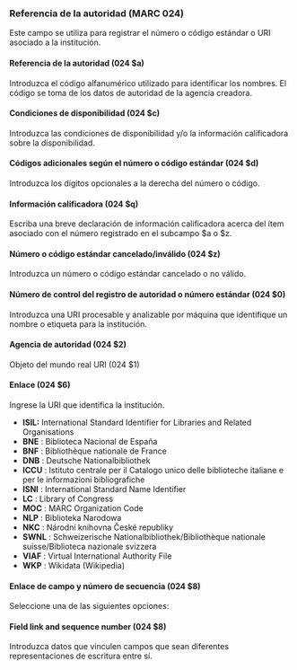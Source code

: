 ### Referencia de la autoridad (MARC 024)

Este campo se utiliza para registrar el número o código estándar o URI asociado a la institución.

#### Referencia de la autoridad (024 $a)

Introduzca el código alfanumérico utilizado para identificar los nombres. El código se toma de los datos de autoridad de la agencia creadora.

#### Condiciones de disponibilidad (024 $c)

Introduzca las condiciones de disponibilidad y/o la información calificadora sobre la disponibilidad.

#### Códigos adicionales según el número o código estándar (024 $d)

Introduzca los dígitos opcionales a la derecha del número o código.

#### Información calificadora (024 $q)

Escriba una breve declaración de información calificadora acerca del ítem asociado con el número registrado en el subcampo $a o $z.

#### Número o código estándar cancelado/inválido (024 $z)

Introduzca un número o código estándar cancelado o no válido.

#### Número de control del registro de autoridad o número estándar (024 $0)

Introduzca una URI procesable y analizable por máquina que identifique un nombre o etiqueta para la institución.

#### Agencia de autoridad (024 $2)

Objeto del mundo real URI (024 $1)

#### Enlace (024 $6)

Ingrese la URI que identifica la institución.

- **ISIL:** International Standard Identifier for Libraries and Related Organisations
- **BNE** : Biblioteca Nacional de España
- **BNF** : Bibliothèque nationale de France
- **DNB** : Deutsche Nationalbibliothek
- **ICCU** : Istituto centrale per il Catalogo unico delle biblioteche italiane e per le informazioni bibliografiche
- **ISNI** : International Standard Name Identifier
- **LC** : Library of Congress
- **MOC** : MARC Organization Code
- **NLP** : Biblioteka Narodowa
- **NKC** : Národní knihovna České republiky
- **SWNL** : Schweizerische Nationalbibliothek/Bibliothèque nationale suisse/Biblioteca nazionale svizzera
- **VIAF** : Virtual International Authority File
- **WKP** : Wikidata (Wikipedia)

#### Enlace de campo y número de secuencia (024 $8)

Seleccione una de las siguientes opciones:

#### Field link and sequence number (024 $8)

Introduzca datos que vinculen campos que sean diferentes representaciones de escritura entre sí.